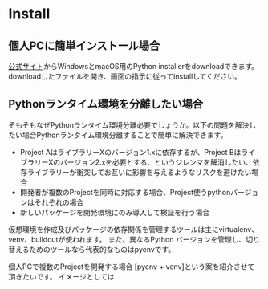 # Install

## 個人PCに簡単インストール場合

[公式サイト](https://www.python.org)からWindowsとmacOS用のPython installerをdownloadできます。downloadしたファイルを開き、画面の指示に従ってinstallしてください。

## Pythonランタイム環境を分離したい場合

そもそもなぜPythonランタイム環境分離必要でしょうか。以下の問題を解決したい場合Pythonランタイム環境分離することで簡単に解決できます。

* Project AはライブラリーXのバージョン1.xに依存するが、Project BはライブラリーXのバージョン2.xを必要とする、というジレンマを解消したい、依存ライブラリーが衝突してお互いに影響を与えるようなリスクを避けたい場合
* 開発者が複数のProjectを同時に対応する場合、Project使うpythonバージョンはそれぞれの場合
* 新しいパッケージを開発環境にのみ導入して検証を行う場合

仮想環境を作成及びパッケージの依存関係を管理するツールは主にvirtualenv、venv、buildoutが使われます。
また、異なるPython バージョンを管理し、切り替えるためのツールなら代表的なものはpyenvです。

個人PCで複数のProjectを開発する場合 [pyenv + venv]という案を紹介させて頂きたいです。
イメージとしては


